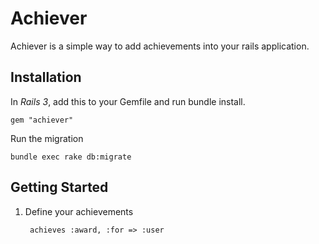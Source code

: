 Achiever
========

Achiever is a simple way to add achievements into your rails application.

Installation
------------

In *Rails 3*, add this to your Gemfile and run bundle install. 

	gem "achiever"

Run the migration

	bundle exec rake db:migrate

Getting Started
---------------

1. Define your achievements
	
		achieves :award, :for => :user



